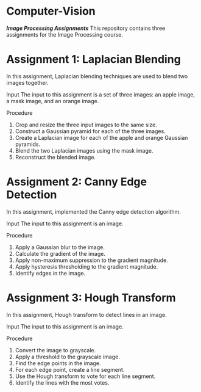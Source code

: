 # Computer-Vision

***Image Processing Assignments***
This repository contains three assignments for the Image Processing course.

# Assignment 1: Laplacian Blending
In this assignment, Laplacian blending techniques are used to blend two images together.

Input
The input to this assignment is a set of three images: an apple image, a mask image, and an orange image.

Procedure
1. Crop and resize the three input images to the same size.
2. Construct a Gaussian pyramid for each of the three images.
3. Create a Laplacian image for each of the apple and orange Gaussian pyramids.
4. Blend the two Laplacian images using the mask image.
5. Reconstruct the blended image.

# Assignment 2: Canny Edge Detection
In this assignment, implemented the Canny edge detection algorithm.

Input
The input to this assignment is an image.

Procedure
1. Apply a Gaussian blur to the image.
2. Calculate the gradient of the image.
3. Apply non-maximum suppression to the gradient magnitude.
4. Apply hysteresis thresholding to the gradient magnitude.
5. Identify edges in the image.

# Assignment 3: Hough Transform
In this assignment, Hough transform to detect lines in an image.

Input
The input to this assignment is an image.

Procedure
1. Convert the image to grayscale.
2. Apply a threshold to the grayscale image.
3. Find the edge points in the image.
4. For each edge point, create a line segment.
5. Use the Hough transform to vote for each line segment.
6. Identify the lines with the most votes.
